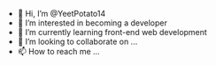 - 👋 Hi, I’m @YeetPotato14
- 👀 I’m interested in becoming a developer
- 🌱 I’m currently learning front-end web development
- 💞️ I’m looking to collaborate on ...
- 📫 How to reach me ...

<!---
YeetPotato14/YeetPotato14 is a ✨ special ✨ repository because its `README.md` (this file) appears on your GitHub profile.
You can click the Preview link to take a look at your changes.
--->
